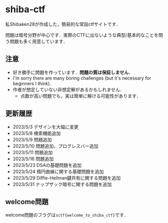# shiba-ctf
私Shibaken28が作成した，簡易的な常設ctfサイトです．

問題は暗号分野が中心です．実際のCTFに出ないような典型/基本的なことを問う問題も多く用意しています．

## 注意
- 好き勝手に問題を作っています．**問題の質は保証しません．**
- I'm sorry there are many boring challenges (but it's necessary for beginners I think).
- 作者が想定していない非想定解があるかもしれません．
    - 点数が高い問題でも，実は簡単に解ける可能性があります．


## 更新履歴
- 2023/5/3 デザインを大幅に変更
- 2023/5/8 検索機能追加
- 2023/5/9 問題追加
- 2023/5/10 問題追加，プログレスバー追加
- 2023/5/11 問題追加
- 2023/5/16 問題追加
- 2023/5/23 DSAの基礎問題を追加
- 2023/5/24 楕円曲線に関する基礎問題を追加
- 2023/5/29 Diffie-Hellman鍵共有に関する問題を追加
- 2023/5/31 ナップザック暗号に関する問題を追加

## welcome問題
welcome問題のフラグは`sctf{welcome_to_shiba_ctf}`です．
